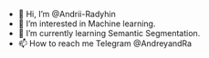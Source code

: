 - 👋 Hi, I’m @Andrii-Radyhin
- 👀 I’m interested in Machine learning.
- 🌱 I’m currently learning Semantic Segmentation.
- 📫 How to reach me Telegram @AndreyandRa

